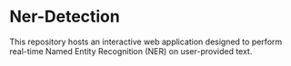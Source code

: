 # Ner-Detection
This repository hosts an interactive web application designed to perform real-time Named Entity Recognition (NER) on user-provided text. 
